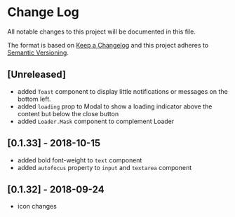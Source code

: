 # Change Log

All notable changes to this project will be documented in this file.

The format is based on [Keep a Changelog](http://keepachangelog.com/)
and this project adheres to [Semantic Versioning](http://semver.org/).

## [Unreleased]
- added `Toast` component to display little notifications or messages on the bottom left.
- added `loading` prop to Modal to show a loading indicator above the content but below the close button
- added `Loader.Mask` component to complement Loader

## [0.1.33] - 2018-10-15
- added bold font-weight to `text` component
- added `autofocus` property to `input` and `textarea` component

## [0.1.32] - 2018-09-24
- icon changes
